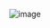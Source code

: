 ![image](https://github.com/gauravhalnawar1011/AWS/assets/140076717/5339ee46-52b4-4c5c-a777-b007277c1507)
